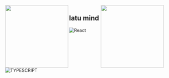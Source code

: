 <img align="right" width="200" height="200" src="https://user-images.githubusercontent.com/66115913/131834076-52cdde98-93db-4d26-b464-bd297b0ad108.gif">

<img align="left" width="200" height="200" src="https://pa1.narvii.com/7099/431484542f3baab8977212ae37c7c70438600bber1-320-254_hq.gif">


## Iatu mind

![React](https://img.shields.io/badge/-React-001113?logo=react&style=for-the-badge)
![TYPESCRIPT](https://img.shields.io/badge/TypeScript-001415?style=for-the-badge&logo=typescript&logoColor=white)
